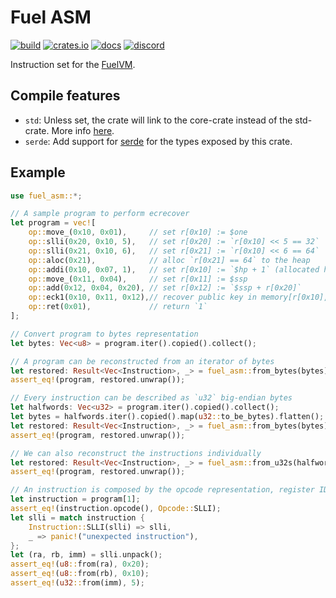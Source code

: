 # Fuel ASM

[![build](https://github.com/FuelLabs/fuel-vm/actions/workflows/ci.yml/badge.svg)](https://github.com/FuelLabs/fuel-vm/actions/workflows/ci.yml)
[![crates.io](https://img.shields.io/crates/v/fuel-asm?label=latest)](https://crates.io/crates/fuel-asm)
[![docs](https://docs.rs/fuel-asm/badge.svg)](https://docs.rs/fuel-asm/)
[![discord](https://img.shields.io/badge/chat%20on-discord-orange?&logo=discord&logoColor=ffffff&color=7389D8&labelColor=6A7EC2)](https://discord.gg/xfpK4Pe)

Instruction set for the [FuelVM](https://github.com/FuelLabs/fuel-specs).

## Compile features

- `std`: Unless set, the crate will link to the core-crate instead of the std-crate. More info [here](https://docs.rust-embedded.org/book/intro/no-std.html).
- `serde`: Add support for [serde](https://crates.io/crates/serde) for the types exposed by this crate.

## Example

```rust
use fuel_asm::*;

// A sample program to perform ecrecover
let program = vec![
    op::move_(0x10, 0x01),     // set r[0x10] := $one
    op::slli(0x20, 0x10, 5),   // set r[0x20] := `r[0x10] << 5 == 32`
    op::slli(0x21, 0x10, 6),   // set r[0x21] := `r[0x10] << 6 == 64`
    op::aloc(0x21),            // alloc `r[0x21] == 64` to the heap
    op::addi(0x10, 0x07, 1),   // set r[0x10] := `$hp + 1` (allocated heap)
    op::move_(0x11, 0x04),     // set r[0x11] := $ssp
    op::add(0x12, 0x04, 0x20), // set r[0x12] := `$ssp + r[0x20]`
    op::eck1(0x10, 0x11, 0x12),// recover public key in memory[r[0x10], 64]
    op::ret(0x01),             // return `1`
];

// Convert program to bytes representation
let bytes: Vec<u8> = program.iter().copied().collect();

// A program can be reconstructed from an iterator of bytes
let restored: Result<Vec<Instruction>, _> = fuel_asm::from_bytes(bytes).collect();
assert_eq!(program, restored.unwrap());

// Every instruction can be described as `u32` big-endian bytes
let halfwords: Vec<u32> = program.iter().copied().collect();
let bytes = halfwords.iter().copied().map(u32::to_be_bytes).flatten();
let restored: Result<Vec<Instruction>, _> = fuel_asm::from_bytes(bytes).collect();
assert_eq!(program, restored.unwrap());

// We can also reconstruct the instructions individually
let restored: Result<Vec<Instruction>, _> = fuel_asm::from_u32s(halfwords).collect();
assert_eq!(program, restored.unwrap());

// An instruction is composed by the opcode representation, register IDs and immediate value.
let instruction = program[1];
assert_eq!(instruction.opcode(), Opcode::SLLI);
let slli = match instruction {
    Instruction::SLLI(slli) => slli,
    _ => panic!("unexpected instruction"),
};
let (ra, rb, imm) = slli.unpack();
assert_eq!(u8::from(ra), 0x20);
assert_eq!(u8::from(rb), 0x10);
assert_eq!(u32::from(imm), 5);
```
